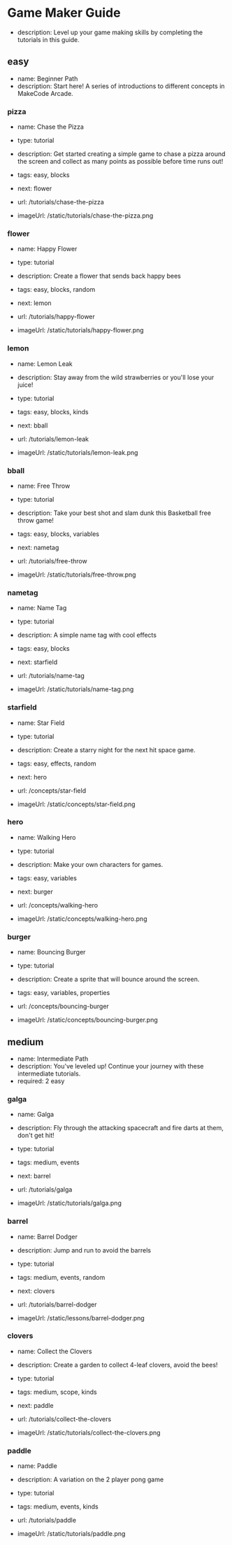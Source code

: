 # Game Maker Guide
* description: Level up your game making skills by completing the tutorials in this guide.

## easy
* name: Beginner Path
* description: Start here! A series of introductions to different concepts in MakeCode Arcade.

### pizza

* name: Chase the Pizza
* type: tutorial
* description: Get started creating a simple game to chase a pizza around the screen and collect as many points as possible before time runs out!
* tags: easy, blocks
* next: flower

* url: /tutorials/chase-the-pizza
* imageUrl: /static/tutorials/chase-the-pizza.png

### flower

* name: Happy Flower
* type: tutorial
* description: Create a flower that sends back happy bees
* tags: easy, blocks, random
* next: lemon

* url: /tutorials/happy-flower
* imageUrl: /static/tutorials/happy-flower.png

### lemon

* name: Lemon Leak
* description: Stay away from the wild strawberries or you'll lose your juice!
* type: tutorial
* tags: easy, blocks, kinds
* next: bball

* url: /tutorials/lemon-leak
* imageUrl: /static/tutorials/lemon-leak.png

### bball

* name: Free Throw
* type: tutorial
* description: Take your best shot and slam dunk this Basketball free throw game!
* tags: easy, blocks, variables
* next: nametag

* url: /tutorials/free-throw
* imageUrl: /static/tutorials/free-throw.png

### nametag

* name: Name Tag
* type: tutorial
* description: A simple name tag with cool effects
* tags: easy, blocks
* next: starfield

* url: /tutorials/name-tag
* imageUrl: /static/tutorials/name-tag.png

### starfield

* name: Star Field
* type: tutorial
* description: Create a starry night for the next hit space game.
* tags: easy, effects, random
* next: hero

* url: /concepts/star-field
* imageUrl: /static/concepts/star-field.png

### hero

* name: Walking Hero
* type: tutorial
* description: Make your own characters for games.
* tags: easy, variables
* next: burger

* url: /concepts/walking-hero
* imageUrl: /static/concepts/walking-hero.png

### burger

* name: Bouncing Burger
* type: tutorial
* description: Create a sprite that will bounce around the screen.
* tags: easy, variables, properties

* url: /concepts/bouncing-burger
* imageUrl: /static/concepts/bouncing-burger.png

## medium
* name: Intermediate Path
* description: You've leveled up! Continue your journey with these intermediate tutorials.
* required: 2 easy

### galga

* name: Galga
* description: Fly through the attacking spacecraft and fire darts at them, don't get hit!
* type: tutorial
* tags: medium, events
* next: barrel

* url: /tutorials/galga
* imageUrl: /static/tutorials/galga.png

### barrel

* name: Barrel Dodger
* description: Jump and run to avoid the barrels
* type: tutorial
* tags: medium, events, random
* next: clovers

* url: /tutorials/barrel-dodger
* imageUrl: /static/lessons/barrel-dodger.png

### clovers

* name: Collect the Clovers
* description: Create a garden to collect 4-leaf clovers, avoid the bees!
* type: tutorial
* tags: medium, scope, kinds
* next: paddle

* url: /tutorials/collect-the-clovers
* imageUrl: /static/tutorials/collect-the-clovers.png

### paddle

* name: Paddle
* description: A variation on the 2 player pong game
* type: tutorial
* tags: medium, events, kinds

* url: /tutorials/paddle
* imageUrl: /static/tutorials/paddle.png
